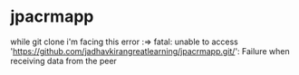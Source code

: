 # jpacrmapp

while git clone i'm facing this error :=> fatal: unable to access 'https://github.com/jadhavkirangreatlearning/jpacrmapp.git/': Failure when receiving data from the peer  